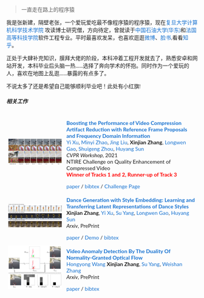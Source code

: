 > 一直走在路上的程序猿  


我是张新建，隔壁老张，一个爱玩爱吃最不像程序猿的程序猿，现在[复旦大学计算机科学技术学院](http://www.cs.fudan.edu.cn) 攻读博士研究僧，方向待定，曾就读于[中国石油大学(华东)](http://www.upc.edu.cn)和[法国高等科技学院](http://www.ensta-bretagne.eu/index.php/the-ensta-group-the-advanced-techniques/)软件工程专业。平时最喜欢发呆，也喜欢逛逛[微博](https://weibo.com/u/1006198381)、[脸书](https://facebook.com/NullPointerz),看看[知乎](https://www.zhihu.com/people/xinjian-zhang)。

正处于大肆补充知识，膜拜大佬的阶段，本科冲着工程开发就去了，熟悉安卓和网站开发，本科毕业后头脑一热......选择了奔向学术的怀抱。同时作为一个爱玩的人，喜欢在地图上乱逛......暴露的有点多了。

不说太多了还是希望自己能够顺利毕业吧！此处有小红旗!




##### 相关工作

<style type="text/css" rel="stylesheet">
hr {
    border-top: 1px solid grey;
}

a {
  color: #1772d0;
  text-decoration: none;
}

a:focus,
a:hover {
  color: #f09228;
  text-decoration: none;
}

body,
td,
th,
tr,
p,
a {
  font-family: 'Lato', Verdana, Helvetica, sans-serif;
  font-size: 14px
}

strong {
  font-family: 'Lato', Verdana, Helvetica, sans-serif;
  font-size: 14px;
}

heading {
  font-family: 'Lato', Verdana, Helvetica, sans-serif;
  font-size: 22px;
}

papertitle {
  font-family: 'Lato', Verdana, Helvetica, sans-serif;
  font-size: 14px;
  font-weight: 700
}

name {
  font-family: 'Lato', Verdana, Helvetica, sans-serif;
  font-size: 32px;
}

.one {
  width: 160px;
  height: 160px;
  position: relative;
}

.two {
  width: 160px;
  height: 160px;
  position: absolute;
  transition: opacity .2s ease-in-out;
  -moz-transition: opacity .2s ease-in-out;
  -webkit-transition: opacity .2s ease-in-out;
}

.fade {
  transition: opacity .2s ease-in-out;
  -moz-transition: opacity .2s ease-in-out;
  -webkit-transition: opacity .2s ease-in-out;
}

span.highlight {
  background-color: #ffffd0;
}
</style>

<table style="width:100%;border:0px;border-spacing:0px;border-collapse:separate;margin-right:auto;margin-left:auto;"><tbody>

<tr>
    <td style="padding:5px;width:30%;vertical-align:middle">
        <img src='/img/about/img/xu2021boosting.png' width="250">
    </td>
    <td width="75%" valign="middle">
        <p>
        <a href="https://arxiv.org/pdf/2105.14962.pdf">
            <papertitle>Boosting the Performance of Video Compression Artifact Reduction with Reference Frame Proposals and Frequency Domain Information</papertitle>
        </a>
        <br>
        <a>Yi Xu</a>,
        <a>Minyi Zhao</a>,
        <a>Jing Liu</a>,
        <strong>Xinjian Zhang</strong>,
        <a>Longwen Gao</a>,
        <a>Shuigeng Zhou</a>,
        <a>Huyang Sun</a>
        <br>
        <em>CVPR Workshop</em>, 2021
        <br>
        NTIRE Challenge on Quality Enhancement of Compressed Video
        <br>
        <font color="red"><strong>Winner of Tracks 1 and 2, Runner-up of Track 3</strong></font>
        <br>
        </p>
        <div id="xu2021boosting">
            <a href="https://arxiv.org/pdf/2105.14962.pdf">paper</a> /
            <a href="/img/about/bib/xu2021boosting.bib">bibtex</a>  /
            <a href="https://github.com/RenYang-home/NTIRE21_VEnh#papers-codes-and-models-keep-updating">Challenge Page</a>
        </div>
    </td>
</tr> <!--CVPRW 2021-->

<tr>
    <td style="padding:5px;width:30%;vertical-align:middle">
        <img src='/img/about/img/zhang2021dance.png' width="250">
    </td>
    <td width="75%" valign="middle">
    <p>
    <a href="https://arxiv.org/pdf/2104.14802.pdf">
    <papertitle>Dance Generation with Style Embedding: Learning and Transferring Latent Representations of Dance Styles</papertitle>
    </a>
    <br>
    <strong>Xinjian Zhang</strong>,
    <a>Yi Xu</a>, 
    <a>Su Yang</a>,
    <a>Longwen Gao</a>,
    <a>Huyang Sun</a>
    <br>
    <em>Arxiv</em>, PrePrint
    <br>
    </p>
    <div id="zhang2021dance">
        <a href="https://arxiv.org/pdf/2104.14802.pdf">paper</a> /
        <a href="https://www.bilibili.com/video/BV1e44y167ej">Demo</a> / 
        <a href="/img/about/bib/zhang2021dance.bib">bibtex</a>
    </div>
    </td>
</tr> <!--Dance Arxiv-->

<tr>
    <td style="padding:5px;width:30%;vertical-align:middle">
        <img src='/img/about/img/Wang2021VideoAnomaly.png' width="250">
    </td>
    <td width="75%" valign="middle">
    <p>
    <a href="https://arxiv.org/pdf/2105.04302.pdf">
    <papertitle>Video Anomaly Detection By The Duality Of Normality-Granted Optical Flow</papertitle>
    </a>
    <br>
    <a>Hongyong Wang</a>
    <strong>Xinjian Zhang</strong>,
    <a>Su Yang</a>,
    <a>Weishan Zhang</a>
    <br>
    <em>Arxiv</em>, PrePrint
    <br>
    </p>
    <div id="wang2021videoanomaly">
        <a href="https://arxiv.org/pdf/2105.04302.pdf">paper</a> /
        <a href="/img/about/bib/wang2021videoanomaly.bib">bibtex</a>
    </div>
    </td>
</tr> <!--Video Anomaly Arxiv-->

</tbody></table>


